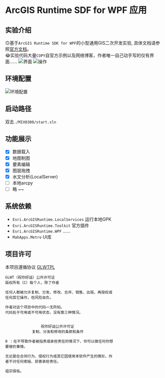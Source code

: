 # ArcGIS Runtime SDF for WPF 应用

## 实验介绍
  🙃基于`ArcGIS Runtime SDK for WPF`的小型通用GIS二次开发实验, 具体文档请参照[官方文档](https://developers.arcgis.com/net/latest/wpf/guide/guide-home.htm)。  
  😂实验代码大量`COPY`自官方示例以及网络博客，作者唯一自己动手写的仅有界面......
  ![界面](https://github.com/soitwaterdemos/Arcgis-Runtimt-Secondary-Developmen/blob/master/Data/drag.PNG?raw=true)
  ![操作](https://github.com/soitwaterdemos/Arcgis-Runtimt-Secondary-Developmen/blob/master/Data/control.gif?raw=true)

## 环境配置
![环境配置](https://github.com/soitwaterdemos/Arcgis-Runtimt-Secondary-Developmen/blob/master/Data/help.PNG?raw=true)

## 启动路径
双击`./MIX0300/start.sln`

## 功能展示
- [x] 数据载入
- [x] 地图制图
- [x] 要素编辑
- [x] 图层拖拽 
- [x] 水文分析(LocalServer)
- [ ] 本地arcpy 
- [ ] 略 ~~

## 系统依赖
- `Esri.ArcGISRuntime.LocalServices`
  运行本地GPK
- `Esri.ArcGISRuntime.Toolkit`
  官方插件
- `Esri.ArcGISRuntime.WPF`
  ......
- `MahApps.Metro`
  UI库

## 项目许可
本项目遵循协议 [GLWTPL](https://github.com/me-shaon/GLWTPL/blob/master/LICENSE)
```
GLWT（祝你好运）公共许可证
版权所有（C）每个人，除了作者

任何人都被允许复制、分发、修改、合并、销售、出版、再授权或
任何其它操作，但风险自负。

作者对这个项目中的代码一无所知。
代码处于可用或不可用状态，没有第三种情况。


                祝你好运公共许可证
            复制、分发和修改的条款和条件

0 ：在不导致作者被指责或承担责任的情况下，你可以做任何你想
要做的事情。

无论是在合同行为、侵权行为或其它因使用本软件产生的情形，作
者不对任何索赔、损害承担责任。

祖宗保佑。
``` 